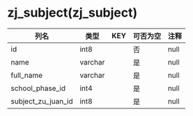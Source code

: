 # zj_subject(zj_subject)
| 列名   | 类型   | KEY  | 可否为空 | 注释   |
| ---- | ---- | ---- | ---- | ---- |
|id|int8||否|null|
|name|varchar||是|null|
|full_name|varchar||是|null|
|school_phase_id|int4||是|null|
|subject_zu_juan_id|int8||是|null|
